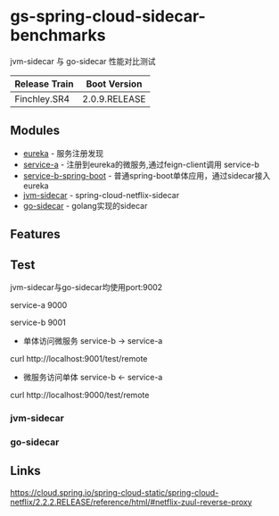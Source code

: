 # gs-spring-cloud-sidecar-benchmarks
jvm-sidecar 与 go-sidecar 性能对比测试

| Release Train |  Boot Version |
| :--- | :---: | 
| Finchley.SR4 | 2.0.9.RELEASE | 

## Modules

* [eureka](./eureka) - 服务注册发现
* [service-a](./service-a) - 注册到eureka的微服务,通过feign-client调用 service-b
* [service-b-spring-boot](./service-b-spring-boot) - 普通spring-boot单体应用，通过sidecar接入eureka
* [jvm-sidecar](./jvm-sidecar) - spring-cloud-netflix-sidecar
* [go-sidecar](./go-sidecar) - golang实现的sidecar
## Features

## Test 
jvm-sidecar与go-sidecar均使用port:9002

service-a 9000

service-b 9001

- 单体访问微服务 service-b -> service-a 

curl http://localhost:9001/test/remote

- 微服务访问单体 service-b <- service-a

curl http://localhost:9000/test/remote



### jvm-sidecar

### go-sidecar


## Links
https://cloud.spring.io/spring-cloud-static/spring-cloud-netflix/2.2.2.RELEASE/reference/html/#netflix-zuul-reverse-proxy 


